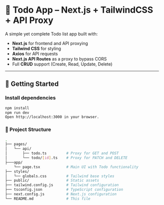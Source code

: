 # 📝 Todo App – Next.js + TailwindCSS + API Proxy

A simple yet complete Todo list app built with:

- **Next.js** for frontend and API proxying
- **Tailwind CSS** for styling
- **Axios** for API requests
- **Next.js API Routes** as a proxy to bypass CORS
- Full **CRUD** support (Create, Read, Update, Delete)

---

## 🚀 Getting Started

### Install dependencies

```bash
npm install
npm run dev
Open http://localhost:3000 in your browser.
```

### 📁 Project Structure
```bash
.
├── pages/
│   └── api/
│       ├── todo.ts         # Proxy for GET and POST
│       └── todo/[id].ts    # Proxy for PATCH and DELETE
├───app/
    └── page.tsx            # Main UI with Todo functionality
├── styles/
│   └── globals.css         # Tailwind base styles
├── public/                 # Static assets
├── tailwind.config.js      # Tailwind configuration
├── tsconfig.json           # TypeScript configuration
├── next.config.js          # Next.js configuration
└── README.md               # This file 
```